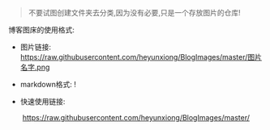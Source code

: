 > 不要试图创建文件夹去分类,因为没有必要,只是一个存放图片的仓库!

博客图床的使用格式:

- 图片链接:
    	https://raw.githubusercontent.com/heyunxiong/BlogImages/master/图片名字.png

- markdown格式: 
    	\![](https://raw.githubusercontent.com/heyunxiong/BlogImages/master/图片名字.png)

- 快速使用链接: 

    ​	https://raw.githubusercontent.com/heyunxiong/BlogImages/master/